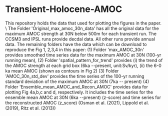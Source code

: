 # Transient-Holocene-AMOC
This repository holds the data that used for plotting the figures in the paper. \\
The Folder 'Original_max_amoc_30n_data' has all the original data for the maximum AMOC strength at 30N below 500m for each transient run. The CCSM3 and IPSL runs provide decdal data. All other runs provide annual data.
The remaining folders have the data which can be download to reproduce the Fig 1, 2,3,4 in this paper: 
(1) Folder 'max_AMOC_30n' provides smoothed time series data for the maximum AMOC at 30N (100-yr running mean), 
(2) Folder 'spatial_pattern_for_trend' provides (i) the trend of the AMOC strength at each grid box (6ka --present, unit:Sv/kyr), (ii) the 6-0 ka mean AMOC (shown as contours in Fig 2)
(3) Folder 'AMOC_30n_std_dev' provides the time series of the 100-yr running standard deviation of the maximum AMOC at 30N (7ka -- present) 
(4) Folder 'Ensemble_mean_AMOC_and_Recon_AMOC' provides data for plotting Fig 4a,b,c and d, respectively. It includes the time series for the ensemble mean AMOC at 30N (6ka --present) (z-score) and time series for the reconstructed AMOC (z_score) (Osman et al. (2021), Lippold et al. (2019), Ritz et al. (2013))
